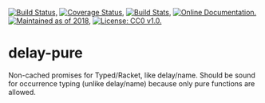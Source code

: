 [![Build Status,](https://img.shields.io/travis/jsmaniac/delay-pure/main.svg)](https://travis-ci.org/jsmaniac/delay-pure)
[![Coverage Status,](https://img.shields.io/codecov/c/github/jsmaniac/delay-pure/main.svg)](https://codecov.io/gh/jsmaniac/delay-pure)
[![Build Stats,](https://img.shields.io/badge/build-stats-blue.svg)](http://jsmaniac.github.io/travis-stats/#jsmaniac/delay-pure)
[![Online Documentation.](https://img.shields.io/badge/docs-online-blue.svg)](http://docs.racket-lang.org/delay-pure/)
[![Maintained as of 2018,](https://img.shields.io/maintenance/yes/2018.svg)](https://github.com/jsmaniac/delay-pure/issues)
[![License: CC0 v1.0.](https://img.shields.io/badge/license-CC0-blue.svg)](https://creativecommons.org/publicdomain/zero/1.0/)

delay-pure
==========

Non-cached promises for Typed/Racket, like delay/name. Should be sound for
occurrence typing (unlike delay/name) because only pure functions are allowed.
